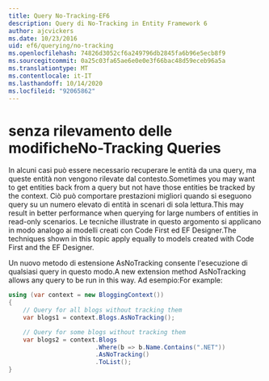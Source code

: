 ```yaml
---
title: Query No-Tracking-EF6
description: Query di No-Tracking in Entity Framework 6
author: ajcvickers
ms.date: 10/23/2016
uid: ef6/querying/no-tracking
ms.openlocfilehash: 74826d3052cf6a249796db2845fa6b96e5ecb8f9
ms.sourcegitcommit: 0a25c03fa65ae6e0e0e3f66bac48d59eceb96a5a
ms.translationtype: MT
ms.contentlocale: it-IT
ms.lasthandoff: 10/14/2020
ms.locfileid: "92065862"
---
```

# <a name="no-tracking-queries"></a><span data-ttu-id="638f8-103">senza rilevamento delle modifiche</span><span class="sxs-lookup"><span data-stu-id="638f8-103">No-Tracking Queries</span></span>
<span data-ttu-id="638f8-104">In alcuni casi può essere necessario recuperare le entità da una query, ma queste entità non vengono rilevate dal contesto.</span><span class="sxs-lookup"><span data-stu-id="638f8-104">Sometimes you may want to get entities back from a query but not have those entities be tracked by the context.</span></span> <span data-ttu-id="638f8-105">Ciò può comportare prestazioni migliori quando si eseguono query su un numero elevato di entità in scenari di sola lettura.</span><span class="sxs-lookup"><span data-stu-id="638f8-105">This may result in better performance when querying for large numbers of entities in read-only scenarios.</span></span> <span data-ttu-id="638f8-106">Le tecniche illustrate in questo argomento si applicano in modo analogo ai modelli creati con Code First ed EF Designer.</span><span class="sxs-lookup"><span data-stu-id="638f8-106">The techniques shown in this topic apply equally to models created with Code First and the EF Designer.</span></span>  

<span data-ttu-id="638f8-107">Un nuovo metodo di estensione AsNoTracking consente l'esecuzione di qualsiasi query in questo modo.</span><span class="sxs-lookup"><span data-stu-id="638f8-107">A new extension method AsNoTracking allows any query to be run in this way.</span></span> <span data-ttu-id="638f8-108">Ad esempio:</span><span class="sxs-lookup"><span data-stu-id="638f8-108">For example:</span></span>  

``` csharp
using (var context = new BloggingContext())
{
    // Query for all blogs without tracking them
    var blogs1 = context.Blogs.AsNoTracking();

    // Query for some blogs without tracking them
    var blogs2 = context.Blogs
                        .Where(b => b.Name.Contains(".NET"))
                        .AsNoTracking()
                        .ToList();
}
```  

